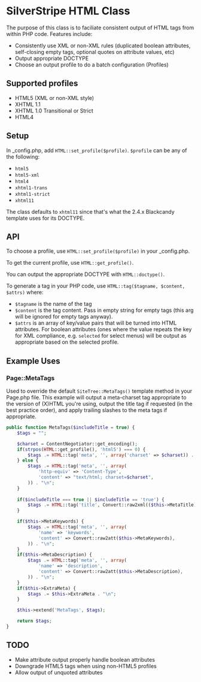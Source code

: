 # SilverStripe HTML Class

The purpose of this class is to faciliate consistent output of HTML tags from within PHP code. Features include:

* Consistently use XML or non-XML rules (duplicated boolean attributes, self-closing empty tags, optional quotes on attribute values, etc)
* Output appropriate DOCTYPE
* Choose an output profile to do a batch configuration (Profiles)

## Supported profiles

* HTML5 (XML or non-XML style)
* XHTML 1.1
* XHTML 1.0 Transitional or Strict
* HTML4

## Setup

In _config.php, add `HTML::set_profile($profile)`. `$profile` can be any of the following:

* `html5`
* `html5-xml`
* `html4`
* `xhtml1-trans`
* `xhtml1-strict`
* `xhtml11`

The class defaults to `xhtml11` since that's what the 2.4.x Blackcandy template uses for its DOCTYPE.

## API

To choose a profile, use `HTML::set_profile($profile)` in your _config.php.

To get the current profile, use `HTML::get_profile()`.

You can output the appropriate DOCTYPE with `HTML::doctype()`.

To generate a tag in your PHP code, use `HTML::tag($tagname, $content, $attrs)` where:
* `$tagname` is the name of the tag
* `$content` is the tag content. Pass in empty string for empty tags (this arg will be ignored for empty tags anyway).
* `$attrs` is an array of key/value pairs that will be turned into HTML attributes. For boolean attributes (ones where the value repeats the key for XML compliance, e.g. `selected` for select menus) will be output as appropriate based on the selected profile.

## Example Uses

### Page::MetaTags

Used to override the default `SiteTree::MetaTags()` template method in your Page.php file. This example will output a meta-charset tag appropriate to the version of (X)HTML you're using, output the title tag if requested (in the best practice order), and apply trailing slashes to the meta tags if appropriate.

```php
public function MetaTags($includeTitle = true) {
	$tags = "";

	$charset = ContentNegotiator::get_encoding();
	if(strpos(HTML::get_profile(), 'html5') === 0) {
		$tags .= HTML::tag('meta', '', array('charset' => $charset)) . "\n";
	} else {
		$tags .= HTML::tag('meta', '', array(
			'http-equiv' => 'Content-Type',
			'content' => "text/html; charset=$charset",
		)) . "\n";
	}
	
	if($includeTitle === true || $includeTitle == 'true') {
		$tags .= HTML::tag('title', Convert::raw2xml(($this->MetaTitle) ? $this->MetaTitle : $this->Title)) . "\n";
	}

	if($this->MetaKeywords) {
		$tags .= HTML::tag('meta', '', array(
			'name' => 'keywords',
			'content' => Convert::raw2att($this->MetaKeywords),
		)) . "\n";
	}
	if($this->MetaDescription) {
		$tags .= HTML::tag('meta', '', array(
			'name' => 'description',
			'content' => Convert::raw2att($this->MetaDescription),
		)) . "\n";
	}
	if($this->ExtraMeta) { 
		$tags .= $this->ExtraMeta . "\n";
	} 

	$this->extend('MetaTags', $tags);

	return $tags;
}
```

## TODO

* Make attribute output properly handle boolean attributes
* Downgrade HTML5 tags when using non-HTML5 profiles
* Allow output of unquoted attributes